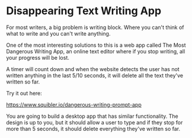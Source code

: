 # Disappearing Text Writing App

For most writers, a big problem is writing block. Where you can't think of what
to write and you can't write anything.

One of the most interesting solutions to this is a web app called The Most
Dangerous Writing App, an online text editor where if you stop writing, all
your progress will be lost.

A timer will count down and when the website detects the user has not written
anything in the last 5/10 seconds, it will delete all the text they've written
so far.

Try it out here:

https://www.squibler.io/dangerous-writing-prompt-app

You are going to build a desktop app that has similar functionality. The design
is up to you, but it should allow a user to type and if they stop for more than
5 seconds, it should delete everything they've written so far.
